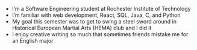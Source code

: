 * I’m a Software Engineering student at Rochester Institute of Technology
* I’m familiar with web development, React, SQL, Java, C, and Python
* My goal this semester was to get to swing a steel sword around in Historical European Martial Arts (HEMA) club and I did it
* I enjoy creative writing so much that sometimes friends mistake me for an English major

<!---
kvanbortel/kvanbortel is a ✨ special ✨ repository because its `README.md` (this file) appears on your GitHub profile.
You can click the Preview link to take a look at your changes.
--->
